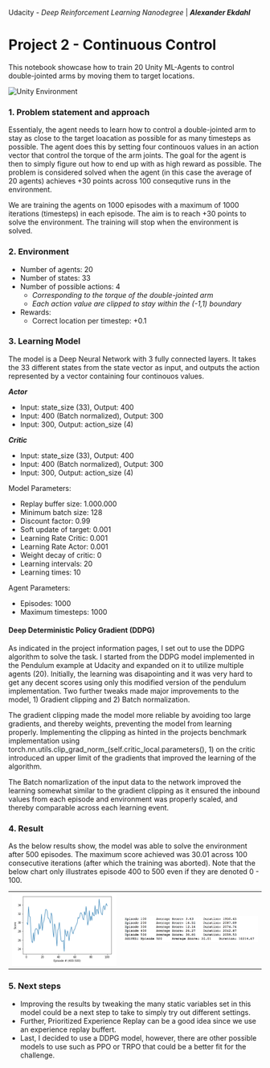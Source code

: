 Udacity - *Deep Reinforcement Learning Nanodegree* | ***Alexander Ekdahl***


# Project 2 - Continuous Control

This notebook showcase how to train 20 Unity ML-Agents to control double-jointed arms by moving them to target locations. 


![Unity Environment](https://github.com/Unity-Technologies/ml-agents/blob/master/docs/images/reacher.png "Unity Environment")

### 1. Problem statement and approach
Essentialy, the agent needs to learn how to control a double-jointed arm to stay as close to the target loacation as possible for as many timesteps as possible. The agent does this by setting four continouos values in an action vector that control the torque of the arm joints. The goal for the agent is then to simply figure out how to end up with as high reward as possible. The problem is considered solved when the agent (in this case the average of 20 agents) achieves +30 points across 100 consequtive runs in the environment.

We are training the agents on 1000 episodes with a maximum of 1000 iterations (timesteps) in each episode. The aim is to reach +30 points to solve the environment. The training will stop when the environment is solved.

### 2. Environment
- Number of agents: 20
- Number of states: 33
- Number of possible actions: 4 
    - *Corresponding to the torque of the double-jointed arm*
    - *Each action value are clipped to stay within the (-1,1) boundary*
- Rewards: 
    - Correct location per timestep: +0.1

### 3. Learning Model
The model is a Deep Neural Network with 3 fully connected layers. It takes the 33 different states from the state vector as input, and outputs the action represented by a vector containing four continouos values. 

***Actor***
- Input: state_size (33), Output: 400
- Input: 400 (Batch normalized), Output: 300
- Input: 300, Output: action_size (4)

***Critic***
- Input: state_size (33), Output: 400
- Input: 400 (Batch normalized), Output: 300
- Input: 300, Output: action_size (4)

Model Parameters:
- Replay buffer size: 1.000.000
- Minimum batch size: 128
- Discount factor: 0.99
- Soft update of target: 0.001
- Learning Rate Critic: 0.001
- Learning Rate Actor: 0.001
- Weight decay of critic: 0
- Learning intervals: 20
- Learning times: 10

Agent Parameters:
- Episodes: 1000
- Maximum timesteps: 1000

#### Deep Deterministic Policy Gradient (DDPG)
As indicated in the project information pages, I set out to use the DDPG algorithm to solve the task. I started from the DDPG model implemented in the Pendulum example at Udacity and expanded on it to utilize multiple agents (20). Initially, the learning was disapointing and it was very hard to get any decent scores using only this modified version of the pendulum implementation. Two further tweaks made major improvements to the model, 1) Gradient clipping and 2) Batch normalization.

The gradient clipping made the model more reliable by avoiding too large gradients, and thereby weights, preventing the model from learning properly. Implementing the clipping as hinted in the projects benchmark implementation using torch.nn.utils.clip_grad_norm_(self.critic_local.parameters(), 1) on the critic introduced an upper limit of the gradients that improved the learning of the algorithm.

The Batch nomarlization of the input data to the network improved the learning somewhat similar to the gradient clipping as it ensured the inbound values from each episode and environment was properly scaled, and thereby comparable across each learning event.

### 4. Result
As the below results show, the model was able to solve the environment after 500 episodes. The maximum score achieved was 30.01 across 100 consecutive iterations (after which the training was aborted). Note that the below chart only illustrates episode 400 to 500 even if they are denoted 0 - 100.

|           |            |
| :-------------: |:-------------:|
| ![Results graph](https://github.com/aekdahl/DRL-Udacity-Nanodegree/blob/master/2.%20Project%202%20-%20Continuous%20Control/32DF63ED-C0C0-4B4A-B81C-A38CE98387B0.png "Results graph")  | ![Results table](https://github.com/aekdahl/DRL-Udacity-Nanodegree/blob/master/2.%20Project%202%20-%20Continuous%20Control/24EBF224-C5AA-40FD-B2E4-7D782166CE73.png "Results table") |

### 5. Next steps

- Improving the results by tweaking the many static variables set in this model could be a next step to take to simply try out different settings. 
- Further, Prioritized Experience Replay can be a good idea since we use an experience replay buffert.
- Last, I decided to use a DDPG model, however, there are other possible models to use such as PPO or TRPO that could be a better fit for the challenge.

